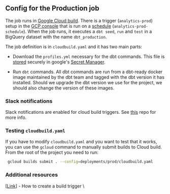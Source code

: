 ## Config for the Production job

The job runs in [Google Cloud build](https://cloud.google.com/build). There is a trigger (`analytics-prod`) setup 
in the [GCP console](https://console.cloud.google.com/cloud-build/triggers?project=data-genially)
that is run on a [schedule](https://console.cloud.google.com/cloudscheduler?project=data-genially)
(`analytics-prod-schedule`). When the job runs, it executes a `dbt seed`, `run` and `test` in a BigQuery
dataset with the name `dbt_production`.

The job definition is in `cloudbuild.yaml` and it has two main parts:

- Download the `profiles.yml` necessary for the dbt commands. This file is
  [stored](https://console.cloud.google.com/security/secret-manager?project=data-genially) securely
  in google's [Secret Manager](https://cloud.google.com/secret-manager).

- Run `dbt` commands. All dbt commands are run from a dbt-ready docker image maintained by the dbt team and 
  tagged with the dbt version it has installed. Should we upgrade the dbt version we use for the project, we
  should also change the version of these images.

### Slack notifications

Slack notifications are enabled for cloud build triggers. See
[this](https://github.com/Genially/data-cloud-build-notifier) repo for more info.

### Testing `cloudbuild.yaml`

If you have to modify `cloudbuild.yaml` and you want to test that it works, you can use the `gcloud`
command to manually submit builds to Cloud build. From the root of the project you need to run:

```bash
 gcloud builds submit . --config=deployments/prod/cloudbuild.yaml
```

### Additional resources

[[Link](https://cloud.google.com/build/docs/automating-builds/create-manage-triggers)] - How to create a build trigger \
